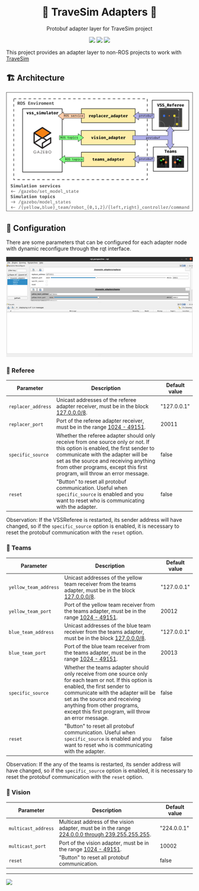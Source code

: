 <h1 align="center">🥅 TraveSim Adapters 🔌</h1>
<p align="center">Protobuf adapter layer for TraveSim project </p>

<p align="center">

<img src="https://img.shields.io/badge/ROS%20version-noetic-informational?style=for-the-badge" href="http://wiki.ros.org/noetic"/>
<img src="https://img.shields.io/badge/Gazebo%20version-11-important?style=for-the-badge" href="http://gazebosim.org/"/>
<img src="https://img.shields.io/github/workflow/status/ThundeRatz/travesim_adapters/Build%20project%20with%20docker/main?logo=Github&style=for-the-badge" href="https://github.com/ThundeRatz/travesim_adapters/actions/"/>

</p>

This project provides an adapter layer to non-ROS projects to work with [TraveSim](https://github.com/ThundeRatz/travesim)

## 🏗️ Architecture

![Adapters architecture](./docs/assets/img/arquitetura.png)

## 🔧 Configuration

There are some parameters that can be configured for each adapter node with dynamic reconfigure through the rqt interface.

![rqt interface](./docs/assets/img/rqt_screenshot.png)

### 📢 Referee

Parameter          | Description   | Default value
------------------ | ------------- | ------------------
`replacer_address` | Unicast addresses of the referee adapter receiver, must be in the block [127.0.0.0/8](https://www.iana.org/assignments/iana-ipv4-special-registry/iana-ipv4-special-registry.xhtml). | "127.0.0.1"
`replacer_port`    | Port of the referee adapter receiver, must be in the range [1024 - 49151](https://www.iana.org/assignments/service-names-port-numbers/service-names-port-numbers.xhtml). | 20011
`specific_source`  |Whether the referee adapter should only receive from one source only or not. If this option is enabled, the first sender to communicate with the adapter will be set as the source and receiving anything from other programs, except this first program, will throw an error message. | false
`reset`            | "Button" to reset all protobuf communication. Useful when `specific_source` is enabled and you want to reset who is communicating with the adapter. | false

Observation: If the VSSReferee is restarted, its sender address will have changed, so if the `specific_source` option is enabled, it is necessary to reset the protobuf communication with the `reset` option.

### 🤖 Teams

Parameter             | Description   | Default value
--------------------- | ------------- | ------------------
`yellow_team_address` | Unicast addresses of the yellow team receiver from the teams adapter, must be in the block [127.0.0.0/8](https://www.iana.org/assignments/iana-ipv4-special-registry/iana-ipv4-special-registry.xhtml). | "127.0.0.1"
`yellow_team_port`    | Port of the yellow team receiver from the teams adapter, must be in the range [1024 - 49151](https://www.iana.org/assignments/service-names-port-numbers/service-names-port-numbers.xhtml). | 20012
`blue_team_address`   | Unicast addresses of the blue team receiver from the teams adapter, must be in the block [127.0.0.0/8](https://www.iana.org/assignments/iana-ipv4-special-registry/iana-ipv4-special-registry.xhtml). | "127.0.0.1"
`blue_team_port`      | Port of the blue team receiver from the teams adapter, must be in the range [1024 - 49151](https://www.iana.org/assignments/service-names-port-numbers/service-names-port-numbers.xhtml). | 20013
`specific_source`     | Whether the teams adapter should only receive from one source only for each team or not. If this option is enabled, the first sender to communicate with the adapter will be set as the source and receiving anything from other programs, except this first program, will throw an error message. | false
`reset`               | "Button" to reset all protobuf communication. Useful when `specific_source` is enabled and you want to reset who is communicating with the adapter. | false

Observation: If the any of the teams is restarted, its sender address will have changed, so if the `specific_source` option is enabled, it is necessary to reset the protobuf communication with the `reset` option.

### 📸 Vision

Parameter             | Description   | Default value
--------------------- | ------------- | ------------------
`multicast_address`   | Multicast address of the vision adapter, must be in the range [224.0.0.0 through 239.255.255.255](https://www.iana.org/assignments/multicast-addresses/multicast-addresses.xhtml). | "224.0.0.1"
`multicast_port`      | Port of the vision adapter, must be in the range [1024 - 49151](https://www.iana.org/assignments/service-names-port-numbers/service-names-port-numbers.xhtml). | 10002
`reset`               | "Button" to reset all protobuf communication. | false

---

<img src="https://static.thunderatz.org/teamassets/logo-simples.png" width="200px" />

